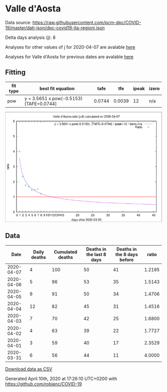 # Valle d'Aosta

Data source: https://raw.githubusercontent.com/pcm-dpc/COVID-19/master/dati-json/dpc-covid19-ita-regioni.json

Delta days analysis (j): 8

Analyses for other values of j for 2020-04-07 are avalable [here](../README.md)

Analyses for Valle d'Aosta for previous dates are avalable [here](../../README.md)

## Fitting 
|fit type|best fit equation|tafe|tfe|ipeak|izero|
|-------|-----|--------|------|---|---|
|pow|y = 3.5651 x pow(-0.5153)  [TAFE=0.0744]|0.0744|0.0039|12|n/a|

![Plot](COVID-19_valle_d'aosta_j8_2020-04-07.png)

## Data
|Date|Daily deaths|Cumulated deaths|Deaths in the last 8 days|Deaths in the 8 days before|ratio|
|----|----------|-----------|-------|--------------------|-----|
|2020-04-07|4|100|50|41|1.2195|
|2020-04-06|5|96|53|35|1.5143|
|2020-04-05|9|91|50|34|1.4706|
|2020-04-04|12|82|45|31|1.4516|
|2020-04-03|7|70|42|25|1.6800|
|2020-04-02|4|63|39|22|1.7727|
|2020-04-01|3|59|40|17|2.3529|
|2020-03-31|6|56|44|11|4.0000|

[Download data as CSV](COVID-19_valle_d'aosta_j8_2020-04-07.csv)

Generated April 10th, 2020 at 17:26:10 UTC+0200 with https://github.com/robianc/COVID-19
